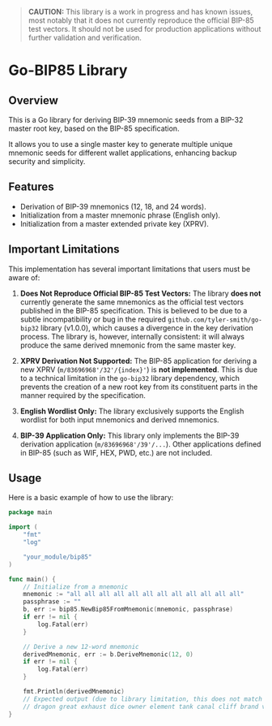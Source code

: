 > **CAUTION:** This library is a work in progress and has known issues, most notably that it does not currently reproduce the official BIP-85 test vectors. It should not be used for production applications without further validation and verification.

# Go-BIP85 Library

## Overview

This is a Go library for deriving BIP-39 mnemonic seeds from a BIP-32 master root key, based on the BIP-85 specification.

It allows you to use a single master key to generate multiple unique mnemonic seeds for different wallet applications, enhancing backup security and simplicity.

## Features

- Derivation of BIP-39 mnemonics (12, 18, and 24 words).
- Initialization from a master mnemonic phrase (English only).
- Initialization from a master extended private key (XPRV).

## Important Limitations

This implementation has several important limitations that users must be aware of:

1.  **Does Not Reproduce Official BIP-85 Test Vectors:** The library **does not** currently generate the same mnemonics as the official test vectors published in the BIP-85 specification. This is believed to be due to a subtle incompatibility or bug in the required `github.com/tyler-smith/go-bip32` library (v1.0.0), which causes a divergence in the key derivation process. The library is, however, internally consistent: it will always produce the same derived mnemonic from the same master key.

2.  **XPRV Derivation Not Supported:** The BIP-85 application for deriving a new XPRV (`m/83696968'/32'/{index}'`) is **not implemented**. This is due to a technical limitation in the `go-bip32` library dependency, which prevents the creation of a new root key from its constituent parts in the manner required by the specification.

3.  **English Wordlist Only:** The library exclusively supports the English wordlist for both input mnemonics and derived mnemonics.

4.  **BIP-39 Application Only:** This library only implements the BIP-39 derivation application (`m/83696968'/39'/...`). Other applications defined in BIP-85 (such as WIF, HEX, PWD, etc.) are not included.

## Usage

Here is a basic example of how to use the library:

```go
package main

import (
	"fmt"
	"log"

	"your_module/bip85"
)

func main() {
	// Initialize from a mnemonic
	mnemonic := "all all all all all all all all all all all all"
	passphrase := ""
	b, err := bip85.NewBip85FromMnemonic(mnemonic, passphrase)
	if err != nil {
		log.Fatal(err)
	}

	// Derive a new 12-word mnemonic
	derivedMnemonic, err := b.DeriveMnemonic(12, 0)
	if err != nil {
		log.Fatal(err)
	}

	fmt.Println(derivedMnemonic)
	// Expected output (due to library limitation, this does not match the official spec):
	// dragon great exhaust dice owner element tank canal cliff brand vibrant twelve
}
```
